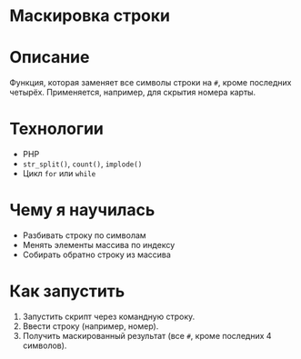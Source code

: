 # Маскировка строки

# Описание
Функция, которая заменяет все символы строки на `#`, кроме последних четырёх. Применяется, например, для скрытия номера карты.

# Технологии
- PHP
- `str_split()`, `count()`, `implode()`
- Цикл `for` или `while`

# Чему я научилась
- Разбивать строку по символам
- Менять элементы массива по индексу
- Собирать обратно строку из массива

# Как запустить
1. Запустить скрипт через командную строку.
2. Ввести строку (например, номер).
3. Получить маскированный результат (все `#`, кроме последних 4 символов).
